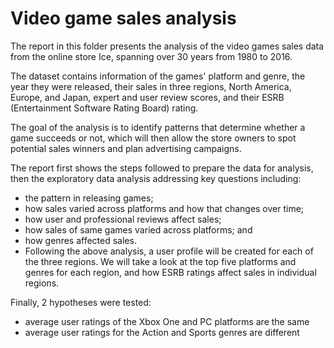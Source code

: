 # Video game sales analysis 
The report in this folder presents the analysis of the video games sales data from the online store Ice, spanning over 30 years from 1980 to 2016.

The dataset contains information of the games' platform and genre, the year they were released, their sales in three regions, North America, Europe, and Japan, expert and user review scores, and their ESRB (Entertainment Software Rating Board) rating.

The goal of the analysis is to identify patterns that determine whether a game succeeds or not, which will then allow the store owners to spot potential sales winners and plan advertising campaigns.

The report first shows the steps followed to prepare the data for analysis, then the exploratory data analysis addressing key questions including:

- the pattern in releasing games;
- how sales varied across platforms and how that changes over time;
- how user and professional reviews affect sales;
- how sales of same games varied across platforms; and
- how genres affected sales.
- Following the above analysis, a user profile will be created for each of the three regions. We will take a look at the top five platforms and genres for each region, and how ESRB ratings affect sales in individual regions.

Finally, 2 hypotheses were tested:

- average user ratings of the Xbox One and PC platforms are the same
- average user ratings for the Action and Sports genres are different
